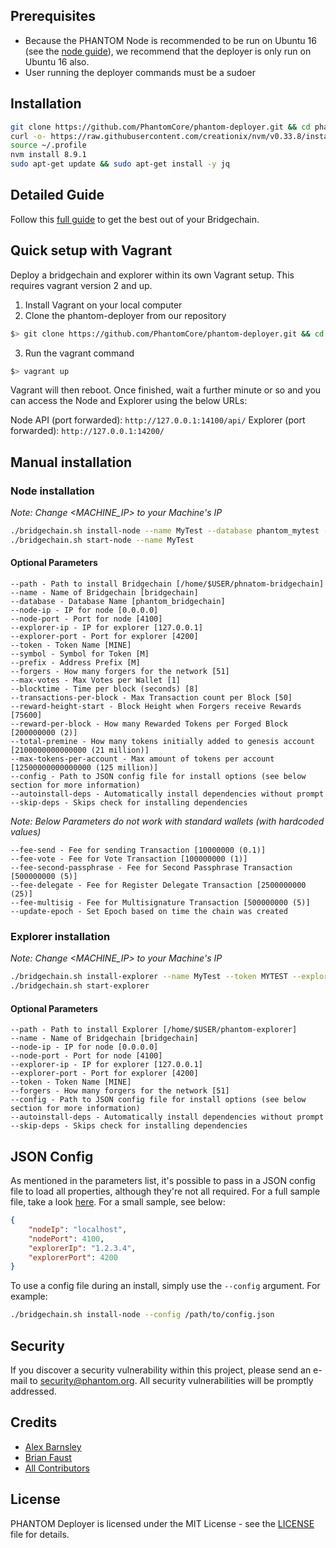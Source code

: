 
## Prerequisites

- Because the PHANTOM Node is recommended to be run on Ubuntu 16 (see the [node guide](https://blog.ark.io/how-to-setup-a-node-for-ark-and-a-basic-cheat-sheet-4f82910719da)), we recommend that the deployer is only run on Ubuntu 16 also.
- User running the deployer commands must be a sudoer

## Installation

```bash
git clone https://github.com/PhantomCore/phantom-deployer.git && cd phantom-deployer
curl -o- https://raw.githubusercontent.com/creationix/nvm/v0.33.8/install.sh | bash
source ~/.profile
nvm install 8.9.1
sudo apt-get update && sudo apt-get install -y jq
```

## Detailed Guide

Follow this [full guide](https://blog.ark.io/ark-deployer-setup-guide-c10825ebb0e4) to get the best out of your Bridgechain.

## Quick setup with Vagrant
Deploy a bridgechain and explorer within its own Vagrant setup. This requires vagrant version 2 and up.

1. Install Vagrant on your local computer
2. Clone the phantom-deployer from our repository
```bash
$> git clone https://github.com/PhantomCore/phantom-deployer.git && cd phantom-deployer
```
3. Run the vagrant command
```bash
$> vagrant up
```
Vagrant will then reboot. Once finished, wait a further minute or so and you can access the Node and Explorer using the below URLs:

Node API (port forwarded): `http://127.0.0.1:14100/api/`
Explorer (port forwarded): `http://127.0.0.1:14200/`


## Manual installation

### Node installation

*Note: Change <MACHINE_IP> to your Machine's IP*

```bash
./bridgechain.sh install-node --name MyTest --database phantom_mytest --token MYTEST --symbol MT --node-ip <NODE_IP>
./bridgechain.sh start-node --name MyTest
```

#### Optional Parameters

    --path - Path to install Bridgechain [/home/$USER/phnatom-bridgechain]
    --name - Name of Bridgechain [bridgechain]
    --database - Database Name [phantom_bridgechain]
    --node-ip - IP for node [0.0.0.0]
    --node-port - Port for node [4100]
    --explorer-ip - IP for explorer [127.0.0.1]
    --explorer-port - Port for explorer [4200]
    --token - Token Name [MINE]
    --symbol - Symbol for Token [M]
    --prefix - Address Prefix [M]
    --forgers - How many forgers for the network [51]
    --max-votes - Max Votes per Wallet [1]
    --blocktime - Time per block (seconds) [8]
    --transactions-per-block - Max Transaction count per Block [50]
    --reward-height-start - Block Height when Forgers receive Rewards [75600]
    --reward-per-block - How many Rewarded Tokens per Forged Block [200000000 (2)]
    --total-premine - How many tokens initially added to genesis account [2100000000000000 (21 million)]
    --max-tokens-per-account - Max amount of tokens per account [12500000000000000 (125 million)]
    --config - Path to JSON config file for install options (see below section for more information)
    --autoinstall-deps - Automatically install dependencies without prompt
    --skip-deps - Skips check for installing dependencies

*Note: Below Parameters do not work with standard wallets (with hardcoded values)*

    --fee-send - Fee for sending Transaction [10000000 (0.1)]
    --fee-vote - Fee for Vote Transaction [100000000 (1)]
    --fee-second-passphrase - Fee for Second Passphrase Transaction [500000000 (5)]
    --fee-delegate - Fee for Register Delegate Transaction [2500000000 (25)]
    --fee-multisig - Fee for Multisignature Transaction [500000000 (5)]
    --update-epoch - Set Epoch based on time the chain was created

### Explorer installation

*Note: Change <MACHINE_IP> to your Machine's IP*

```bash
./bridgechain.sh install-explorer --name MyTest --token MYTEST --explorer-ip <EXPLORER_IP> --node-ip <NODE_IP>
./bridgechain.sh start-explorer
```

#### Optional Parameters

    --path - Path to install Explorer [/home/$USER/phantom-explorer]
    --name - Name of Bridgechain [bridgechain]
    --node-ip - IP for node [0.0.0.0]
    --node-port - Port for node [4100]
    --explorer-ip - IP for explorer [127.0.0.1]
    --explorer-port - Port for explorer [4200]
    --token - Token Name [MINE]
    --forgers - How many forgers for the network [51]
    --config - Path to JSON config file for install options (see below section for more information)
    --autoinstall-deps - Automatically install dependencies without prompt
    --skip-deps - Skips check for installing dependencies

## JSON Config

As mentioned in the parameters list, it's possible to pass in a JSON config file to load all properties, although they're not all required. For a full sample file, take a look [here](config.sample.json). For a small sample, see below:

```json
{
    "nodeIp": "localhost",
    "nodePort": 4100,
    "explorerIp": "1.2.3.4",
    "explorerPort": 4200
}
```

To use a config file during an install, simply use the `--config` argument. For example: 

```bash
./bridgechain.sh install-node --config /path/to/config.json
```

## Security

If you discover a security vulnerability within this project, please send an e-mail to security@phantom.org. All security vulnerabilities will be promptly addressed.

## Credits

- [Alex Barnsley](https://github.com/alexbarnsley)
- [Brian Faust](https://github.com/faustbrian)
- [All Contributors](../../contributors)

## License

PHANTOM Deployer is licensed under the MIT License - see the [LICENSE](./LICENSE.md) file for details.
